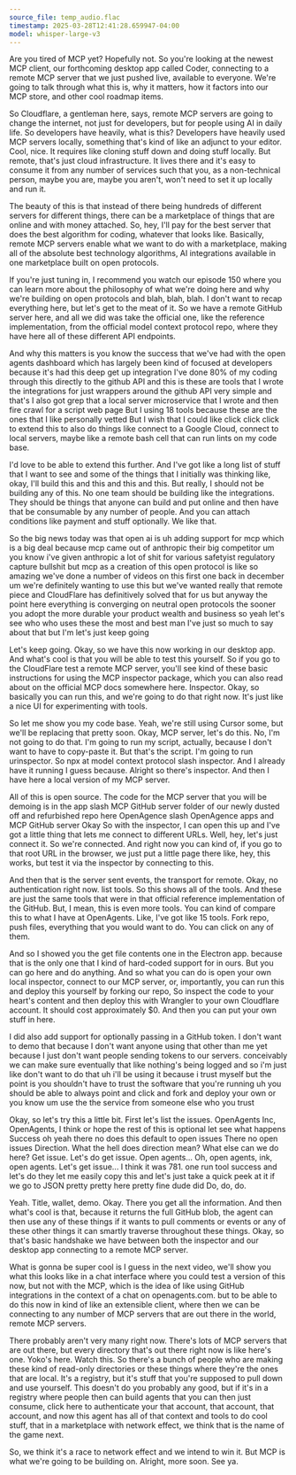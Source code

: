 ```yaml
---
source_file: temp_audio.flac
timestamp: 2025-03-28T12:41:28.659947-04:00
model: whisper-large-v3
---
```


Are you tired of MCP yet? Hopefully not. So you're looking at the newest MCP client, our forthcoming desktop app called Coder, connecting to a remote MCP server that we just pushed live, available to everyone. We're going to talk through what this is, why it matters, how it factors into our MCP store, and other cool roadmap items.


So Cloudflare, a gentleman here, says, remote MCP servers are going to change the internet, not just for developers, but for people using AI in daily life. So developers have heavily, what is this? Developers have heavily used MCP servers locally, something that's kind of like an adjunct to your editor. Cool, nice. It requires like cloning stuff down and doing stuff locally. But remote, that's just cloud infrastructure. It lives there and it's easy to consume it from any number of services such that you, as a non-technical person, maybe you are, maybe you aren't, won't need to set it up locally and run it.


The beauty of this is that instead of there being hundreds of different servers for different things, there can be a marketplace of things that are online and with money attached. So, hey, I'll pay for the best server that does the best algorithm for coding, whatever that looks like. Basically, remote MCP servers enable what we want to do with a marketplace, making all of the absolute best technology algorithms, AI integrations available in one marketplace built on open protocols.


If you're just tuning in, I recommend you watch our episode 150 where you can learn more about the philosophy of what we're doing here and why we're building on open protocols and blah, blah, blah. I don't want to recap everything here, but let's get to the meat of it. So we have a remote GitHub server here, and all we did was take the official one, like the reference implementation, from the official model context protocol repo, where they have here all of these different API endpoints.


And why this matters is you know the success that we've had with the open agents dashboard which has largely been kind of focused at developers because it's had this deep get up integration I've done 80% of my coding through this directly to the github API and this is these are tools that I wrote the integrations for just wrappers around the github API very simple and that's I also got grep that a local server microservice that I wrote and then fire crawl for a script web page But I using 18 tools because these are the ones that I like personally vetted But I wish that I could like click click click to extend this to also do things like connect to a Google Cloud, connect to local servers, maybe like a remote bash cell that can run lints on my code base.


I'd love to be able to extend this further. And I've got like a long list of stuff that I want to see and some of the things that I initially was thinking like, okay, I'll build this and this and this and this. But really, I should not be building any of this. No one team should be building like the integrations. They should be things that anyone can build and put online and then have that be consumable by any number of people. And you can attach conditions like payment and stuff optionally. We like that.


So the big news today was that open ai is uh adding support for mcp which is a big deal because mcp came out of anthropic their big competitor um you know i've given anthropic a lot of shit for various safetyist regulatory capture bullshit but mcp as a creation of this open protocol is like so amazing we've done a number of videos on this first one back in december um we're definitely wanting to use this but we've wanted really that remote piece and CloudFlare has definitively solved that for us but anyway the point here everything is converging on neutral open protocols the sooner you adopt the more durable your product wealth and business so yeah let's see who who uses these the most and best man I've just so much to say about that but I'm let's just keep going


Let's keep going. Okay, so we have this now working in our desktop app. And what's cool is that you will be able to test this yourself. So if you go to the CloudFlare test a remote MCP server, you'll see kind of these basic instructions for using the MCP inspector package, which you can also read about on the official MCP docs somewhere here. Inspector. Okay, so basically you can run this, and we're going to do that right now. It's just like a nice UI for experimenting with tools.


So let me show you my code base. Yeah, we're still using Cursor some, but we'll be replacing that pretty soon. Okay, MCP server, let's do this. No, I'm not going to do that. I'm going to run my script, actually, because I don't want to have to copy-paste it. But that's the script. I'm going to run urinspector. So npx at model context protocol slash inspector. And I already have it running I guess because. Alright so there's inspector. And then I have here a local version of my MCP server.


All of this is open source. The code for the MCP server that you will be demoing is in the app slash MCP GitHub server folder of our newly dusted off and refurbished repo here OpenAgence slash OpenAgence apps and MCP GitHub server Okay So with the inspector, I can open this up and I've got a little thing that lets me connect to different URLs. Well, hey, let's just connect it. So we're connected. And right now you can kind of, if you go to that root URL in the browser, we just put a little page there like, hey, this works, but test it via the inspector by connecting to this.


And then that is the server sent events, the transport for remote. Okay, no authentication right now. list tools. So this shows all of the tools. And these are just the same tools that were in that official reference implementation of the GitHub. But, I mean, this is even more tools. You can kind of compare this to what I have at OpenAgents. Like, I've got like 15 tools. Fork repo, push files, everything that you would want to do. You can click on any of them.


And so I showed you the get file contents one in the Electron app. because that is the only one that I kind of hard-coded support for in ours. But you can go here and do anything. And so what you can do is open your own local inspector, connect to our MCP server, or, importantly, you can run this and deploy this yourself by forking our repo, So inspect the code to your heart's content and then deploy this with Wrangler to your own Cloudflare account. It should cost approximately $0. And then you can put your own stuff in here.


I did also add support for optionally passing in a GitHub token. I don't want to demo that because I don't want anyone using that other than me yet because I just don't want people sending tokens to our servers. conceivably we can make sure eventually that like nothing's being logged and so i'm just like don't want to do that uh i'll be using it because i trust myself but the point is you shouldn't have to trust the software that you're running uh you should be able to always point and click and fork and deploy your own or you know um use the the service from someone else who you trust


Okay, so let's try this a little bit. First let's list the issues. OpenAgents Inc, OpenAgents, I think or hope the rest of this is optional let see what happens Success oh yeah there no does this default to open issues There no open issues Direction. What the hell does direction mean? What else can we do here? Get issue. Let's do get issue. Open agents... Oh, open agents, ink, open agents. Let's get issue... I think it was 781. one run tool success and let's do they let me easily copy this and let's just take a quick peek at it if we go to JSON pretty pretty here pretty fine dude did Do, do, do.


Yeah. Title, wallet, demo. Okay. There you get all the information. And then what's cool is that, because it returns the full GitHub blob, the agent can then use any of these things if it wants to pull comments or events or any of these other things it can smartly traverse throughout these things. Okay, so that's basic handshake we have between both the inspector and our desktop app connecting to a remote MCP server.


What is gonna be super cool is I guess in the next video, we'll show you what this looks like in a chat interface where you could test a version of this now, but not with the MCP, which is the idea of like using GitHub integrations in the context of a chat on openagents.com. but to be able to do this now in kind of like an extensible client, where then we can be connecting to any number of MCP servers that are out there in the world, remote MCP servers.


There probably aren't very many right now. There's lots of MCP servers that are out there, but every directory that's out there right now is like here's one. Yoko's here. Watch this. So there's a bunch of people who are making these kind of read-only directories or these things where they're the ones that are local. It's a registry, but it's stuff that you're supposed to pull down and use yourself. This doesn't do you probably any good, but if it's in a registry where people then can build agents that you can then just consume, click here to authenticate your that account, that account, that account, and now this agent has all of that context and tools to do cool stuff, that in a marketplace with network effect, we think that is the name of the game next.


So, we think it's a race to network effect and we intend to win it. But MCP is what we're going to be building on. Alright, more soon. See ya.
